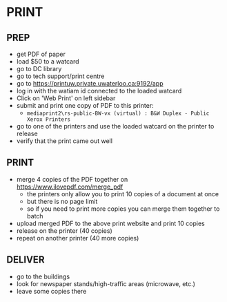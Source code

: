 # PRINT
## PREP
- get PDF of paper
- load $50 to a watcard
- go to DC library
- go to tech support/print centre
- go to https://printuw.private.uwaterloo.ca:9192/app
- log in with the watiam id connected to the loaded watcard
- Click on 'Web Print' on left sidebar
- submit and print one copy of PDF to this printer:
  - `mediaprint2\rs-public-BW-vx (virtual) : B&W Duplex - Public Xerox Printers `
- go to one of the printers and use the loaded watcard on the printer to release
- verify that the print came out well
## PRINT
- merge 4 copies of the PDF together on https://www.ilovepdf.com/merge_pdf
    - the printers only allow you to print 10 copies of a document at once
    - but there is no page limit
    - so if you need to print more copies you can merge them together to batch
- upload merged PDF to the above print website and print 10 copies
- release on the printer (40 copies)
- repeat on another printer (40 more copies)
## DELIVER
- go to the buildings
- look for newspaper stands/high-traffic areas (microwave, etc.)
- leave some copies there
